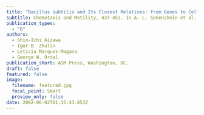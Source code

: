 ```yaml
---
title: "Bacillus subtilis and Its Closest Relatives: from Genes to Cells."
subtitle: Chemotaxis and Motility, 437-452. In A. L. Sonenshein et al. (Ed.)
publication_types:
  - "6"
authors:
  - Shin-Ichi Aizawa
  - Igor B. Zhulin
  - Leticia Marquez-Magana
  - George W. Ordal
publication_short: ASM Press, Washington, DC.
draft: false
featured: false
image:
  filename: featured.jpg
  focal_point: Smart
  preview_only: false
date: 2002-06-02T01:15:43.853Z
---
```


